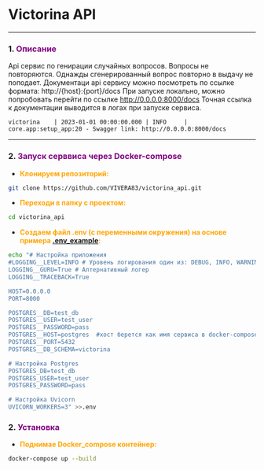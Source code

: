 # Victorina API

___

<span id="0"></span>

### <span id="1">1. </span><span style="color:purple">Описание</span>

Api сервис по генирации случайных вопросов. Вопросы не повторяются. Однажды сгенерированный вопрос повторно
в выдачу не поподает. Документаци api сервису можно посмотреть по ссылке формата: http://{host}:{port}/docs
При запуске локально, можно попробовать перейти по ссылке http://0.0.0.0:8000/docs
Точная ссылка к документации выводится в логах при запуске сервиса.

```
victorina    | 2023-01-01 00:00:00.000 | INFO     | core.app:setup_app:20 - Swagger link: http://0.0.0.0:8000/docs
```

___

### <span id="2">2. </span><span style="color:purple">Запуск серввиса через Docker-compose</span>

* </span><span style="color:orange">__Клонируем репозиторий:__</span>

```bash
git clone https://github.com/VIVERA83/victorina_api.git
```


* </span><span style="color:orange">__Переходи в папку с проектом:__</span>

```bash
cd victorina_api
```

* </span><span style="color:orange">__Создаем файл .env (с переменными окружения) на основе примера [.env_example](.env_example):__</span>

```bash
echo "# Настройка приложения
#LOGGING__LEVEL=INFO # Уровень логирования один из: DEBUG, INFO, WARNING, ERROR, CRITICAL
LOGGING__GURU=True # Алтернативный логер
LOGGING__TRACEBACK=True 

HOST=0.0.0.0
PORT=8000

POSTGRES__DB=test_db
POSTGRES__USER=test_user
POSTGRES__PASSWORD=pass
POSTGRES__HOST=postgres  #хост берется как имя сервиса в docker-compose.
POSTGRES__PORT=5432
POSTGRES__DB_SCHEMA=victorina

# Настройка Postgres
POSTGRES_DB=test_db
POSTGRES_USER=test_user
POSTGRES_PASSWORD=pass

# Настройка Uvicorn
UVICORN_WORKERS=3" >>.env
```
### <span id="2">2. </span><span style="color:purple">Установка</span>

* </span><span style="color:orange">__Поднимае Docker_compose контейнер:__</span>

```bash
docker-compose up --build
```





